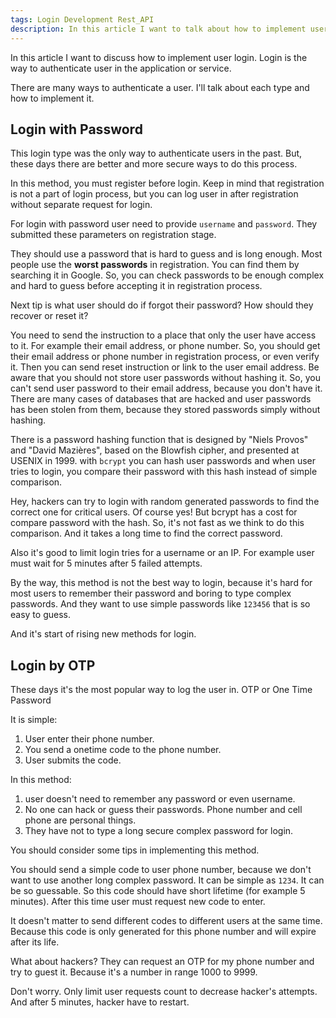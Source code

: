 ```yaml
---
tags: Login Development Rest_API
description: In this article I want to talk about how to implement user login
---
```


In this article I want to discuss how to implement user login.
Login is the way to authenticate user in the application or service.

There are many ways to authenticate a user.
I'll talk about each type and how to implement it.

## Login with Password

This login type was the only way to authenticate users in the past.
But, these days there are better and more secure ways to do this process.

In this method, you must register before login.
Keep in mind that registration is not a part of login process, but you can log user in after registration without separate request for login.

For login with password user need to provide `username` and `password`.
They submitted these parameters on registration stage.

They should use a password that is hard to guess and is long enough.
Most people use the **worst passwords** in registration.
You can find them by searching it in Google.
So, you can check passwords to be enough complex and hard to guess before accepting it in registration process.

Next tip is what user should do if forgot their password? How should they recover or reset it?

You need to send the instruction to a place that only the user have access to it. For example their email address, or phone number.
So, you should get their email address or phone number in registration process, or even verify it.
Then you can send reset instruction or link to the user email address.
Be aware that you should not store user passwords without hashing it. So, you can't send user password to their email address, because you don't have it.
There are many cases of databases that are hacked and user passwords has been stolen from them, because they stored passwords simply without hashing.

There is a password hashing function that is designed by "Niels Provos" and "David Mazières", based on the Blowfish cipher, and presented at USENIX in 1999.
with `bcrypt` you can hash user passwords and when user tries to login, you compare their password with this hash instead of simple comparison.

Hey, hackers can try to login with random generated passwords to find the correct one for critical users. Of course yes!
But bcrypt has a cost for compare password with the hash. So, it's not fast as we think to do this comparison.
And it takes a long time to find the correct password.

Also it's good to limit login tries for a username or an IP.
For example user must wait for 5 minutes after 5 failed attempts.

By the way, this method is not the best way to login, because it's hard for most users to remember their password and boring to type complex passwords.
And they want to use simple passwords like `123456` that is so easy to guess.

And it's start of rising new methods for login.

## Login by OTP

These days it's the most popular way to log the user in. OTP or One Time Password

It is simple:

1. User enter their phone number.
1. You send a onetime code to the phone number.
1. User submits the code.

In this method:
1. user doesn't need to remember any password or even username.
1. No one can hack or guess their passwords. Phone number and cell phone are personal things.
1. They have not to type a long secure complex password for login.

You should consider some tips in implementing this method.

You should send a simple code to user phone number, because we don't want to use another long complex password.
It can be simple as `1234`.
It can be so guessable. So this code should have short lifetime (for example 5 minutes). After this time user must request new code to enter.

It doesn't matter to send different codes to different users at the same time. Because this code is only generated for this phone number and will expire after its life.

What about hackers?
They can request an OTP for my phone number and try to guest it.
Because it's a number in range 1000 to 9999.

Don't worry.
Only limit user requests count to decrease hacker's attempts.
And after 5 minutes, hacker have to restart.
